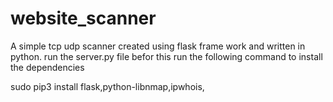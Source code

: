 # website_scanner
A simple tcp udp scanner created using flask frame work and written in python.
run the server.py file 
befor this run the following command to install the dependencies

sudo pip3 install flask,python-libnmap,ipwhois,
